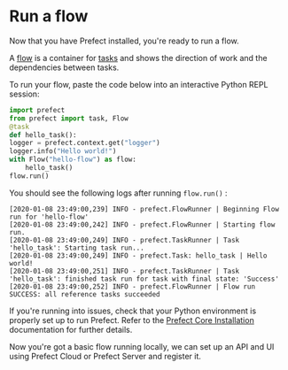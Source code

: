 # Run a flow

Now that you have Prefect installed,  you're ready to run a flow.

A [flow](/core/concepts/flows.html) is a container for [tasks](/core/concepts/tasks.html) and shows the direction of work and the dependencies between tasks.

To run your flow, paste the code below into an interactive Python REPL session: 

```python
import prefect
from prefect import task, Flow
@task
def hello_task():
logger = prefect.context.get("logger")
logger.info("Hello world!")
with Flow("hello-flow") as flow:
    hello_task()
flow.run()
```

You should see the following logs after running `flow.run()` :

```
[2020-01-08 23:49:00,239] INFO - prefect.FlowRunner | Beginning Flow run for 'hello-flow'
[2020-01-08 23:49:00,242] INFO - prefect.FlowRunner | Starting flow run.
[2020-01-08 23:49:00,249] INFO - prefect.TaskRunner | Task 'hello_task': Starting task run...
[2020-01-08 23:49:00,249] INFO - prefect.Task: hello_task | Hello world!
[2020-01-08 23:49:00,251] INFO - prefect.TaskRunner | Task 'hello_task': finished task run for task with final state: 'Success'
[2020-01-08 23:49:00,252] INFO - prefect.FlowRunner | Flow run SUCCESS: all reference tasks succeeded
```

If you're running into issues, check that your Python environment is properly set up to run Prefect. Refer to the [Prefect Core Installation](/core/getting_started/install.html) documentation for further details.

Now you're got a basic flow running locally, we can set up an API and UI using Prefect Cloud or Prefect Server and register it. 